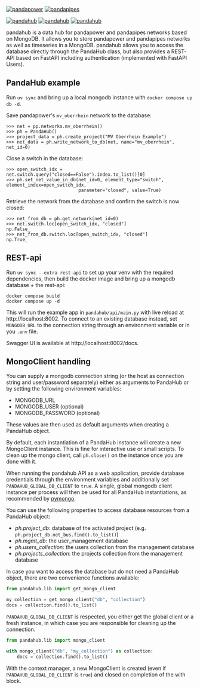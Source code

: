 [![pandapower](https://www.pandapower.org/images/pp.svg)](https://www.pandapower.org)         [![pandapipes](https://www.pandapipes.org/images/pp.svg)](https://www.pandapipes.org)

[![pandahub](https://img.shields.io/pypi/v/pandahub?label=pypi%20package&color=green)](https://pypi.org/project/pandahub/) [![pandahub](https://img.shields.io/pypi/pyversions/pandahub.svg)](https://pypi.org/project/pandahub/) [![pandahub](https://img.shields.io/badge/License-BSD%203--Clause-blue.svg)](https://github.com/e2nIEE/pandahub/blob/master/LICENSE)

pandahub is a data hub for pandapower and pandapipes networks based on MongoDB. It allows you to store pandapower and
pandapipes networks as well as timeseries in a MongoDB. pandahub allows you to access the database directly through the
PandaHub class, but also provides a REST-API based on FastAPI including authentication (implemented with FastAPI Users).

## PandaHub example
Run `uv sync` and bring up a local mongodb instance with `docker compose up db -d`.

Save pandapower's `mv_oberrhein` network to the database:
```pycon
>>> net = pp.networks.mv_oberrhein()
>>> ph = PandaHub()
>>> project_data = ph.create_project("MV Oberrhein Example")
>>> net_data = ph.write_network_to_db(net, name="mv_oberrhein", net_id=0)
```
Close a switch in the database:
```pycon
>>> open_switch_idx = net.switch.query("closed==False").index.to_list()[0]
>>> ph.set_net_value_in_db(net_id=0, element_type="switch", element_index=open_switch_idx,
                           parameter="closed", value=True)

```
Retrieve the network from the database and confirm the switch is now closed:
```pycon
>>> net_from_db = ph.get_network(net_id=0)
>>> net.switch.loc[open_switch_idx, "closed"]
np.False_
>>> net_from_db.switch.loc[open_switch_idx, "closed"]
np.True_
```

## REST-api
Run `uv sync --extra rest-api` to set up your venv with the required dependencies, then build the docker image and bring up a
mongodb database + the rest-api:

```console
docker compose build
docker compose up -d
```
This will run the example app in `pandahub/api/main.py` with live reload at http://localhost:8002.
To connect to an existing database instead, set `MONGODB_URL` to the connection string through an environment variable or in you `.env` file.

Swagger UI is available at http://localhost:8002/docs.

## MongoClient handling

You can supply a mongodb connection string (or the host as connection string and user/password separately) either as arguments to PandaHub
or by setting the following environment variables:

* MONGODB_URL
* MONGODB_USER (optional)
* MONGODB_PASSWORD (optional)

These values are then used as default arguments when creating a PandaHub object.

By default, each instantiation of a PandaHub instance will create a new MongoClient instance. This is fine for interactive use or small scripts. To clean up the mongo client, call `ph.close()` on the instance once you are done with it.

When running the pandahub API as a web application, provide database credentials through the environment variables and additionally set `PANDAHUB_GLOBAL_DB_CLIENT` to `true`.
A single, global mongodb client instance per process will then be used for all PandaHub instantiations, as recommended by [pymongo](https://pymongo.readthedocs.io/en/stable/faq.html#how-does-connection-pooling-work-in-pymongo).

You can use the following properties to access database resources from a PandaHub object:

* *ph.project_db*: database of the activated project (e.g. `ph.project_db.net_bus.find().to_list()`)
* *ph.mgmt_db*: the user_management database
* *ph.users_collection*: the users collection from the management database
* *ph.projects_collection*: the projects collection from the management database


In case you want to access the database but do not need a PandaHub object, there are two convenience functions available:

```python
from pandahub.lib import get_mongo_client

my_collection = get_mongo_client("db", "collection")
docs = collection.find().to_list()
```
`PANDAHUB_GLOBAL_DB_CLIENT` is respected, you either get the global client or a fresh instance, in which case you are responsible for cleaning up the connection.

```python
from pandahub.lib import mongo_client

with mongo_client("db", "my_collection") as collection:
    docs = collection.find().to_list()
```
With the context manager, a new MongoClient is created (even if `PANDAHUB_GLOBAL_DB_CLIENT` is `true`) and closed on completion of the with block.
